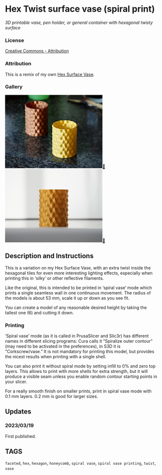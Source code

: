 # Hex Twist surface vase (spiral print)
*3D printable vase, pen holder, or general container with hexagonal twisty surface*

### License
[Creative Commons - Attribution](https://creativecommons.org/licenses/by/4.0/)

### Attribution
This is a remix of my own [Hex Surface Vase](https://github.com/DrLex0/print3d-hex-surface-vase).

### Gallery

![Photo 1](thumbs/photo1.jpg)[🔎](images/photo1.jpg) ![Photo 2](thumbs/photo2.jpg)[🔎](images/photo2.jpg)


## Description and Instructions

This is a variation on my Hex Surface Vase, with an extra twist inside the hexagonal tiles for even more interesting lighting effects, especially when printing this in ‘silky’ or other reflective filaments.

Like the original, this is intended to be printed in ‘spiral vase’ mode which prints a single seamless wall in one continuous movement. The radius of the models is about 53 mm, scale it up or down as you see fit.

You can create a model of any reasonable desired height by taking the tallest one (6) and cutting it down.

### Printing

‘Spiral vase’ mode (as it is called in PrusaSlicer and Slic3r) has different names in different slicing programs: Cura calls it “Spiralize outer contour” (may need to be activated in the preferences), in S3D it is “Corkscrew/vase.” It is not mandatory for printing this model, but provides the nicest results when printing with a single shell.

You can also print it without spiral mode by setting infill to 0% and zero top layers. This allows to print with more shells for extra strength, but it will produce a visible seam unless you enable random contour starting points in your slicer.

For a really smooth finish on smaller prints, print in spiral vase mode with 0.1 mm layers. 0.2 mm is good for larger sizes.


## Updates

### 2023/03/19
First published.


## TAGS
`faceted`, `hex`, `hexagon`, `honeycomb`, `spiral vase`, `spiral vase printing`, `twist`, `vase`
